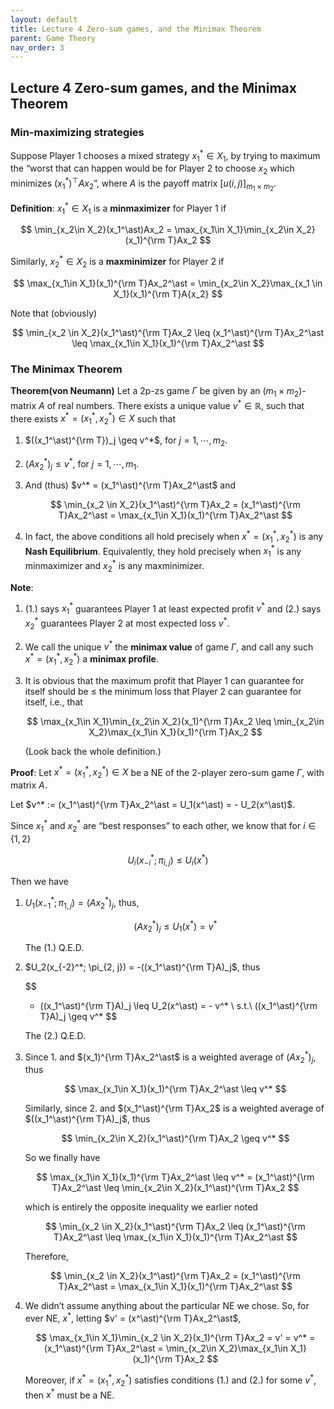 ```yaml
---
layout: default
title: Lecture 4 Zero-sum games, and the Minimax Theorem
parent: Game Theory
nav_order: 3
---
```

## Lecture 4 Zero-sum games, and the Minimax Theorem

### Min-maximizing strategies

Suppose Player 1 chooses a mixed strategy $x_1^\ast \in X_1$, by trying to maximum the “worst that can happen would be for Player 2 to choose $x_2$ which minimizes $(x_1^\ast)^\top Ax_2$”, where $A$ is the payoff matrix $[u(i,j)]_{m_1\times m_2}$.

**Definition**: $x_1^\ast \in X_1$ is a **minmaximizer** for Player 1 if 

$$
\min_{x_2\in X_2}(x_1^\ast)Ax_2 = \max_{x_1\in X_1}\min_{x_2\in X_2}(x_1)^{\rm T}Ax_2
$$

Similarly, $x_2^\ast \in X_2$ is a **maxminimizer** for Player 2 if 

$$
\max_{x_1\in X_1}(x_1)^{\rm T}Ax_2^\ast = \min_{x_2\in X_2}\max_{x_1 \in X_1}(x_1)^{\rm T}A{x_2}
$$

Note that (obviously)

$$
\min_{x_2 \in X_2}(x_1^\ast)^{\rm T}Ax_2 \leq (x_1^\ast)^{\rm T}Ax_2^\ast \leq \max_{x_1\in X_1}(x_1)^{\rm T}Ax_2^\ast
$$

### The Minimax Theorem

**Theorem(von Neumann)** Let a 2p-zs game $\Gamma$ be given by an $(m_1 \times m_2)$-matrix $A$ of real numbers. There exists a unique value $v^* \in \mathbb{R}$, such that there exists $x^\ast = (x_1^\ast, x_2^\ast)\in X$ such that

1. $((x_1^\ast)^{\rm T})_j \geq v^*$, for $j = 1, \cdots, m_2$.
2. $(Ax_2^\ast)_j \leq v^*$, for $j = 1, \cdots, m_1$.
3. And (thus) $v^* = (x_1^\ast)^{\rm T}Ax_2^\ast$ and 
    
    $$
    \min_{x_2 \in X_2}(x_1^\ast)^{\rm T}Ax_2 = (x_1^\ast)^{\rm T}Ax_2^\ast = \max_{x_1\in X_1}(x_1)^{\rm T}Ax_2^\ast
    $$
    
4. In fact, the above conditions all hold precisely when $x^\ast = (x_1^\ast, x_2^\ast)$ is any **Nash Equilibrium**. Equivalently, they hold precisely when $x_1^\ast$ is any minmaximizer and $x_2^\ast$ is any maxminimizer.

**Note**:

1. (1.)  says $x_1^\ast$ guarantees Player 1 at least expected profit $v^*$ and (2.) says $x_2^\ast$ guarantees Player 2 at most expected loss $v^*$.
2. We call the unique $v^*$ the **minimax value** of game $\Gamma$, and call any such $x^\ast = (x_1^\ast, x_2^\ast)$ a **minimax profile**.
3. It is obvious that the maximum profit that Player 1 can guarantee for itself should be $\leq$ the minimum loss that Player 2 can guarantee for itself, i.e., that 
    
    $$
    \max_{x_1\in X_1}\min_{x_2\in X_2}(x_1)^{\rm T}Ax_2 \leq \min_{x_2\in X_2}\max_{x_1\in X_1}(x_1)^{\rm T}Ax_2
    $$
    
    (Look back the whole definition.)
    

**Proof**: Let $x^\ast = (x_1^\ast, x_2^\ast) \in X$ be a NE of the 2-player zero-sum game $\Gamma$, with matrix $A$.

Let $v^* := (x_1^\ast)^{\rm T}Ax_2^\ast = U_1(x^\ast) = - U_2(x^\ast)$.

Since $x_1^\ast$ and $x_2^\ast$ are “best responses” to each other, we know that for $i \in \lbrace 1, 2\rbrace$

$$
U_i(x_{-i}^*; \pi_{i,j}) \leq U_i(x^\ast)
$$

Then we have

1. $U_1(x_{-1}^*; \pi_{1, j}) = (Ax_2^\ast)_j$, thus,
    
    $$
    (Ax_2^\ast)_j \leq U_1(x^\ast) = v^*
    $$
    
    The (1.) Q.E.D.
    
2. $U_2(x_{-2}^*; \pi_{2, j}) = -((x_1^\ast)^{\rm T}A)_j$, thus
    
    $$
    - ((x_1^\ast)^{\rm T}A)_j \leq U_2(x^\ast) = - v^* \\ s.t.\  ((x_1^\ast)^{\rm T}A)_j \geq v^*
    $$
    
    The (2.) Q.E.D.
    
3. Since 1.  and $(x_1)^{\rm T}Ax_2^\ast$ is a weighted average of $(Ax_2^\ast)_j$, thus
    
    $$
    \max_{x_1\in X_1}(x_1)^{\rm T}Ax_2^\ast \leq v^*
    $$
    
    Similarly, since 2. and $(x_1^\ast)^{\rm T}Ax_2$ is a weighted average of $((x_1^\ast)^{\rm T}A)_j$, thus
    
    $$
    \min_{x_2\in X_2}(x_1^\ast)^{\rm T}Ax_2 \geq v^*
    $$
    
    So we finally have
    
    $$
    \max_{x_1\in X_1}(x_1)^{\rm T}Ax_2^\ast \leq v^* = (x_1^\ast)^{\rm T}Ax_2^\ast \leq \min_{x_2\in X_2}(x_1^\ast)^{\rm T}Ax_2
    $$
    
    which is entirely the opposite inequality we earlier noted
    
    $$
    \min_{x_2 \in X_2}(x_1^\ast)^{\rm T}Ax_2 \leq (x_1^\ast)^{\rm T}Ax_2^\ast \leq \max_{x_1\in X_1}(x_1)^{\rm T}Ax_2^\ast
    $$
    
    Therefore, 
    
    $$
    \min_{x_2 \in X_2}(x_1^\ast)^{\rm T}Ax_2 = (x_1^\ast)^{\rm T}Ax_2^\ast = \max_{x_1\in X_1}(x_1)^{\rm T}Ax_2^\ast
    $$
    
4. We didn’t assume anything about the particular NE we chose. So, for ever NE, $x^\ast$, letting $v' = (x^\ast)^{\rm T}Ax_2^\ast$,
    
    $$
    \max_{x_1\in X_1}\min_{x_2 \in X_2}(x_1)^{\rm T}Ax_2 = v' = v^* = (x_1^\ast)^{\rm T}Ax_2^\ast = \min_{x_2\in X_2}\max_{x_1\in X_1}(x_1)^{\rm T}Ax_2
    $$
    
    Moreover, if $x^\ast = (x_1^\ast, x_2^\ast)$ satisfies conditions (1.) and (2.) for some $v^*$, then $x^\ast$ must be a NE.